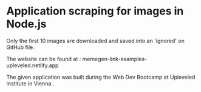 # Application scraping for images in Node.js

Only the first 10 images are downloaded and saved into an 'ignored' on GitHub file.

The website can be found at : memegen-link-examples-upleveled.netlify.app

The given application was built during the Web Dev Bootcamp at Upleveled Institute in Vienna .
